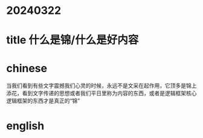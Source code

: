 
# 20240322

# title 什么是锦/什么是好内容

# chinese 

当我们看到有些文字震撼我们心灵的时候，永远不是文采在起作用，它顶多是锦上添花，看到文字传递的思想或者我们平日里称为内容的东西，或者是逻辑框架核心逻辑框架的东西才是真正的“锦”

# english

